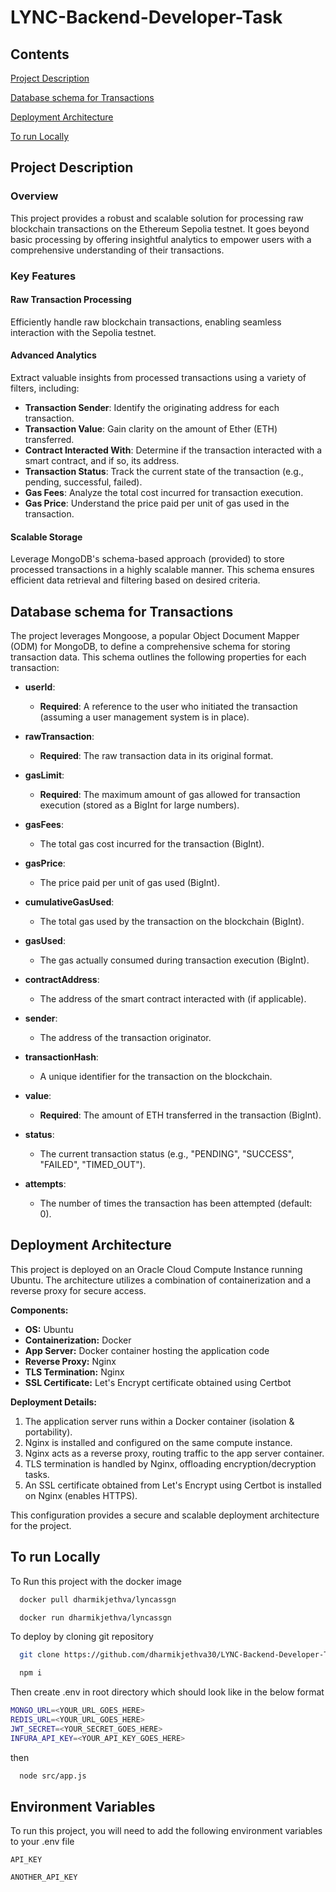 # LYNC-Backend-Developer-Task

## Contents

[Project Description](#project-description)

[Database schema for Transactions](#database-schema-for-transactions)

[Deployment Architecture](#deployment-architecture)

[To run Locally](#to-run-locally)

## Project Description

### Overview
This project provides a robust and scalable solution for processing raw blockchain transactions on the Ethereum Sepolia testnet. It goes beyond basic processing by offering insightful analytics to empower users with a comprehensive understanding of their transactions.

### **Key Features**

#### **Raw Transaction Processing**
Efficiently handle raw blockchain transactions, enabling seamless interaction with the Sepolia testnet.

#### **Advanced Analytics**
Extract valuable insights from processed transactions using a variety of filters, including:

- **Transaction Sender**: Identify the originating address for each transaction.
- **Transaction Value**: Gain clarity on the amount of Ether (ETH) transferred.
- **Contract Interacted With**: Determine if the transaction interacted with a smart contract, and if so, its address.
- **Transaction Status**: Track the current state of the transaction (e.g., pending, successful, failed).
- **Gas Fees**: Analyze the total cost incurred for transaction execution.
- **Gas Price**: Understand the price paid per unit of gas used in the transaction.

#### **Scalable Storage**
Leverage MongoDB's schema-based approach (provided) to store processed transactions in a highly scalable manner. This schema ensures efficient data retrieval and filtering based on desired criteria.

## Database schema for Transactions

The project leverages Mongoose, a popular Object Document Mapper (ODM) for MongoDB, to define a comprehensive schema for storing transaction data. This schema outlines the following properties for each transaction:

- **userId**: 
  - **Required**: A reference to the user who initiated the transaction (assuming a user management system is in place).
  
- **rawTransaction**: 
  - **Required**: The raw transaction data in its original format.
  
- **gasLimit**: 
  - **Required**: The maximum amount of gas allowed for transaction execution (stored as a BigInt for large numbers).
  
- **gasFees**: 
  - The total gas cost incurred for the transaction (BigInt).
  
- **gasPrice**: 
  - The price paid per unit of gas used (BigInt).
  
- **cumulativeGasUsed**: 
  - The total gas used by the transaction on the blockchain (BigInt).
  
- **gasUsed**: 
  - The gas actually consumed during transaction execution (BigInt).
  
- **contractAddress**: 
  - The address of the smart contract interacted with (if applicable).
  
- **sender**: 
  - The address of the transaction originator.
  
- **transactionHash**: 
  - A unique identifier for the transaction on the blockchain.
  
- **value**: 
  - **Required**: The amount of ETH transferred in the transaction (BigInt).
  
- **status**: 
  - The current transaction status (e.g., "PENDING", "SUCCESS", "FAILED", "TIMED_OUT").
  
- **attempts**: 
  - The number of times the transaction has been attempted (default: 0).


## Deployment Architecture

This project is deployed on an Oracle Cloud Compute Instance running Ubuntu. The architecture utilizes a combination of containerization and a reverse proxy for secure access.

**Components:**

* **OS:** Ubuntu
* **Containerization:** Docker
* **App Server:** Docker container hosting the application code
* **Reverse Proxy:** Nginx
* **TLS Termination:** Nginx
* **SSL Certificate:** Let's Encrypt certificate obtained using Certbot

**Deployment Details:**

1. The application server runs within a Docker container (isolation & portability).
2. Nginx is installed and configured on the same compute instance.
3. Nginx acts as a reverse proxy, routing traffic to the app server container.
4. TLS termination is handled by Nginx, offloading encryption/decryption tasks.
5. An SSL certificate obtained from Let's Encrypt using Certbot is installed on Nginx (enables HTTPS).

This configuration provides a secure and scalable deployment architecture for the project.


## To run Locally

To Run this project with the docker image

```bash
  docker pull dharmikjethva/lyncassgn
```

```bash
  docker run dharmikjethva/lyncassgn
```
To deploy by cloning git repository

```bash
  git clone https://github.com/dharmikjethva30/LYNC-Backend-Developer-Task.git
```
```bash
  npm i
```
Then create .env in root directory which should look like in the below format

```bash
MONGO_URL=<YOUR_URL_GOES_HERE>
REDIS_URL=<YOUR_URL_GOES_HERE>
JWT_SECRET=<YOUR_SECRET_GOES_HERE>
INFURA_API_KEY=<YOUR_API_KEY_GOES_HERE>
```

then

```bash
  node src/app.js
```




## Environment Variables

To run this project, you will need to add the following environment variables to your .env file

`API_KEY`

`ANOTHER_API_KEY`


